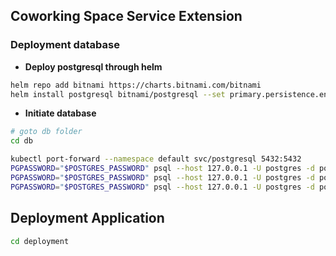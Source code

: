 ## Coworking Space Service Extension

### Deployment database
- **Deploy postgresql through helm**
```sh
helm repo add bitnami https://charts.bitnami.com/bitnami
helm install postgresql bitnami/postgresql --set primary.persistence.enabled=false --set postgresqlPassword=postgres

```

- **Initiate database**

```sh
# goto db folder
cd db

kubectl port-forward --namespace default svc/postgresql 5432:5432
PGPASSWORD="$POSTGRES_PASSWORD" psql --host 127.0.0.1 -U postgres -d postgres -p 5432 < 1_create_tables.sql
PGPASSWORD="$POSTGRES_PASSWORD" psql --host 127.0.0.1 -U postgres -d postgres -p 5432 < 2_seed_users.sql
PGPASSWORD="$POSTGRES_PASSWORD" psql --host 127.0.0.1 -U postgres -d postgres -p 5432 < 3_seed_tokens.sql
```

## Deployment Application
```sh
cd deployment
```
